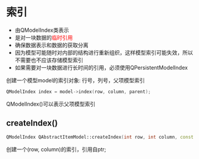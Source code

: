 # 索引

- 由QModelIndex类表示
- 是对一块数据的<font color="red">临时引用</font>
- 确保数据表示和数据的获取分离
- 因为模型可能随时对内部的结构进行重新组织，这样模型索引可能失效，所以不需要也不应该存储模型索引
- 如果需要对一块数据进行长时间的引用，必须使用QPersistentModelIndex

创建一个模型model的索引对象: 行号，列号，父项模型索引

```c++
QModelIndex index = model->index(row, column, parent);
```

QModelIndex()可以表示父项模型索引

## createIndex()

```c++
QModelIndex QAbstractItemModel::createIndex(int row, int column, const void *ptr = nullptr) const
```

创建一个(row, column)的索引，引用自ptr;